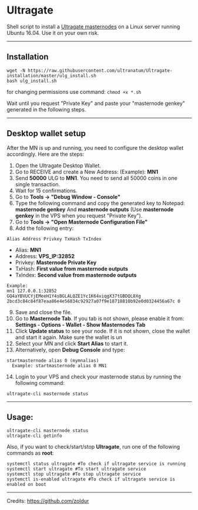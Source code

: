 # Ultragate
Shell script to install a [Ultragate masternodes](https://www.ultragate.org) on a Linux server running Ubuntu 16.04. Use it on your own risk.
***

## Installation
```
wget -N https://raw.githubusercontent.com/ultranatum/Ultragate-installation/master/ulg_install.sh
bash ulg_install.sh
```
for changing permissions use command:
```chmod +x *.sh```

Wait until you request "Private Key" and paste your "masternode genkey" generated in the following steps.
***

## Desktop wallet setup  

After the MN is up and running, you need to configure the desktop wallet accordingly. Here are the steps:  
1. Open the Ultragate Desktop Wallet.  
2. Go to RECEIVE and create a New Address: (Example): **MN1**  
3. Send **50000** ULG to **MN1**. You need to send all 50000 coins in one single transaction.
4. Wait for 15 confirmations.  
5. Go to **Tools -> "Debug Window - Console"**  
6. Type the following command and copy the generated key to Notepad: **masternode genkey**  And **masternode outputs**
(Use **masternode genkey** in the VPS when you request "Private Key").
7. Go to  **Tools -> "Open Masternode Configuration File"**
8. Add the following entry:
```
Alias Address Privkey TxHash TxIndex
```
* Alias: **MN1**
* Address: **VPS_IP:32852**
* Privkey: **Masternode Private Key**
* TxHash: **First value from masternode outputs**
* TxIndex:  **Second value from masternode outputs**
```
Example: 
mn1 127.0.0.1:32852 GQ4aYBVUCYjEMeeH1Y4sBGLALQZE1Yc1K64xiqgX37tGBDQL8Xg 2bcd3c84c84f87eaa86e4e56834c92927a07f9e18718810b92e0d0324456a67c 0

```
9. Save and close the file.
10. Go to **Masternode Tab**. If you tab is not shown, please enable it from: **Settings - Options - Wallet - Show Masternodes Tab**
11. Click **Update status** to see your node. If it is not shown, close the wallet and start it again. Make sure the wallet is un
12. Select your MN and click **Start Alias** to start it.
13. Alternatively, open **Debug Console** and type:
```
startmasternode alias 0 (mymnalias)
  Example: startmasternode alias 0 MN1
```
14. Login to your VPS and check your masternode status by running the following command:
```
ultragate-cli masternode status
```
***

## Usage:
```
ultragate-cli masternode status  
ultragate-cli getinfo
```
Also, if you want to check/start/stop **Ultragate**, run one of the following commands as **root**:

```
systemctl status ultragate #To check if ultragate service is running  
systemctl start ultragate #To start ultragate service  
systemctl stop ultragate #To stop ultragate service  
systemctl is-enabled ultragate #To check if ultragate service is enabled on boot  
```  
***

Credits:
https://github.com/zoldur
